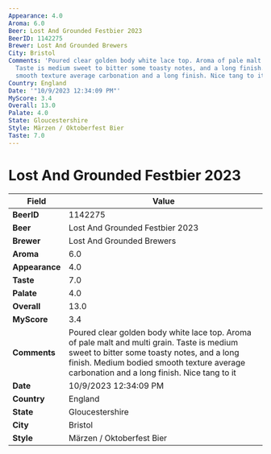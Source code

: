 ```yaml
---
Appearance: 4.0
Aroma: 6.0
Beer: Lost And Grounded Festbier 2023
BeerID: 1142275
Brewer: Lost And Grounded Brewers
City: Bristol
Comments: 'Poured clear golden body white lace top. Aroma of pale malt and multi grain.
  Taste is medium sweet to bitter some toasty notes, and a long finish. Medium bodied
  smooth texture average carbonation and a long finish. Nice tang to it '
Country: England
Date: '"10/9/2023 12:34:09 PM"'
MyScore: 3.4
Overall: 13.0
Palate: 4.0
State: Gloucestershire
Style: Märzen / Oktoberfest Bier
Taste: 7.0
---
```


# Lost And Grounded Festbier 2023

| Field         | Value |
|---------------|-------|
| **BeerID** | 1142275 |
| **Beer** | Lost And Grounded Festbier 2023 |
| **Brewer** | Lost And Grounded Brewers |
| **Aroma** | 6.0 |
| **Appearance** | 4.0 |
| **Taste** | 7.0 |
| **Palate** | 4.0 |
| **Overall** | 13.0 |
| **MyScore** | 3.4 |
| **Comments** | Poured clear golden body white lace top. Aroma of pale malt and multi grain. Taste is medium sweet to bitter some toasty notes, and a long finish. Medium bodied smooth texture average carbonation and a long finish. Nice tang to it  |
| **Date** | 10/9/2023 12:34:09 PM |
| **Country** | England |
| **State** | Gloucestershire |
| **City** | Bristol |
| **Style** | Märzen / Oktoberfest Bier |

